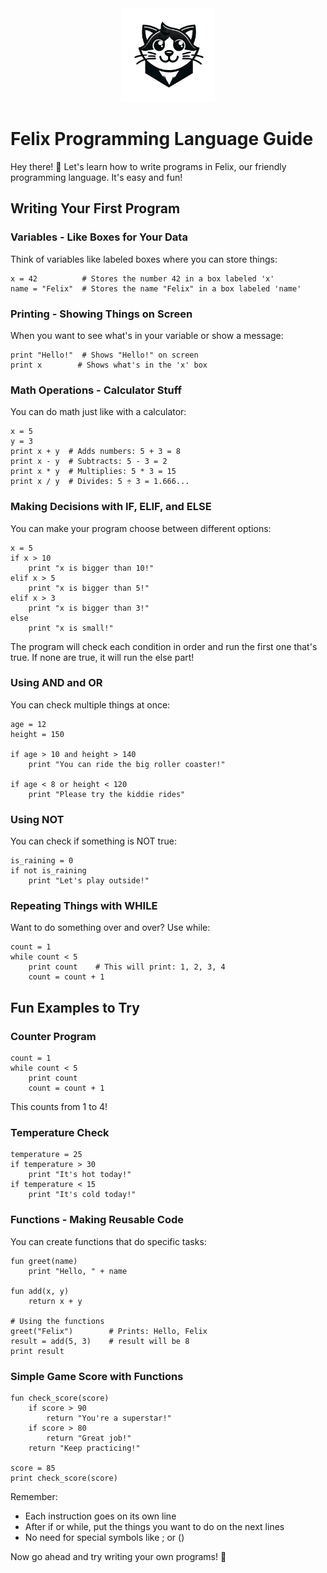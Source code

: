 
<div align="center">
  <img src="felix_logo.png" alt="Felix Programming Language" width="150" height="150">
</div>

# Felix Programming Language Guide

Hey there! 👋 Let's learn how to write programs in Felix, our friendly programming language. It's easy and fun!

## Writing Your First Program

### Variables - Like Boxes for Your Data
Think of variables like labeled boxes where you can store things:
```
x = 42          # Stores the number 42 in a box labeled 'x'
name = "Felix"  # Stores the name "Felix" in a box labeled 'name'
```

### Printing - Showing Things on Screen
When you want to see what's in your variable or show a message:
```
print "Hello!"  # Shows "Hello!" on screen
print x        # Shows what's in the 'x' box
```

### Math Operations - Calculator Stuff
You can do math just like with a calculator:
```
x = 5
y = 3
print x + y  # Adds numbers: 5 + 3 = 8
print x - y  # Subtracts: 5 - 3 = 2
print x * y  # Multiplies: 5 * 3 = 15
print x / y  # Divides: 5 ÷ 3 = 1.666...
```

### Making Decisions with IF, ELIF, and ELSE
You can make your program choose between different options:
```
x = 5
if x > 10
    print "x is bigger than 10!"
elif x > 5
    print "x is bigger than 5!"
elif x > 3
    print "x is bigger than 3!"
else
    print "x is small!"
```

The program will check each condition in order and run the first one that's true. If none are true, it will run the else part!

### Using AND and OR
You can check multiple things at once:
```
age = 12
height = 150

if age > 10 and height > 140
    print "You can ride the big roller coaster!"

if age < 8 or height < 120
    print "Please try the kiddie rides"
```

### Using NOT
You can check if something is NOT true:
```
is_raining = 0
if not is_raining
    print "Let's play outside!"
```

### Repeating Things with WHILE
Want to do something over and over? Use while:
```
count = 1
while count < 5
    print count    # This will print: 1, 2, 3, 4
    count = count + 1
```

## Fun Examples to Try

### Counter Program
```
count = 1
while count < 5
    print count
    count = count + 1
```
This counts from 1 to 4!

### Temperature Check
```
temperature = 25
if temperature > 30
    print "It's hot today!"
if temperature < 15
    print "It's cold today!"
```

### Functions - Making Reusable Code
You can create functions that do specific tasks:
```
fun greet(name)
    print "Hello, " + name

fun add(x, y)
    return x + y

# Using the functions
greet("Felix")        # Prints: Hello, Felix
result = add(5, 3)    # result will be 8
print result
```

### Simple Game Score with Functions
```
fun check_score(score)
    if score > 90
        return "You're a superstar!"
    if score > 80
        return "Great job!"
    return "Keep practicing!"

score = 85
print check_score(score)
```

Remember:
- Each instruction goes on its own line
- After if or while, put the things you want to do on the next lines
- No need for special symbols like ; or ()

Now go ahead and try writing your own programs! 🚀
